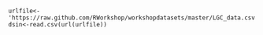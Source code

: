 
<pre><code>
urlfile<-'https://raw.github.com/RWorkshop/workshopdatasets/master/LGC_data.csv'
dsin<-read.csv(url(urlfile))

</code></pre>
